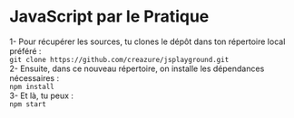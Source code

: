 # JavaScript par le Pratique

1- Pour récupérer les sources, tu clones le dépôt dans ton répertoire local préféré :   
 `git clone https://github.com/creazure/jsplayground.git`   
2- Ensuite, dans ce nouveau répertoire, on installe les dépendances nécessaires :   
`npm install`     
3- Et là, tu peux :   
`npm start`
